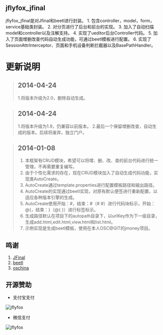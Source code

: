 jflyfox_jfinal
------------------------

jflyfox_jfinal是对Jfinal和beetl进行封装。
	1. 包含controller，model，form，service基础类封装。
	2. 对分页进行了后台和前台的实现。
	3. 加入了自动扫描model和controller以及注解支持。
	4. 实现了ueditor后台Controller代码。
	5. 加入了页面增删改查代码自动生成功能，可通过beetl模板进行配置。
	6. 实现了SessionAttrInterceptor、页面和手机设备判断拦截器以及BasePathHandler。

# 更新说明

>## 2014-04-24
> 1.将版本升级为2.0，删除自动生成。

>## 2014-04-24
> 1.将版本升级为1.9，仍兼容以前版本。
> 2.最后一个保留增删改查，自动生成的版本。后续将废弃，独立门户。

>## 2014-01-08
> 1. 本框架有CRUD模块，希望可以将增、删、改、查的前台代码进行统一管理，不再需要重复编写。
> 2. 由于个性化需求的存在，现在CRUD模块加入了自动生成代码功能，实现类AutoCreate。
> 3. AutoCreate通过template.properties进行配置模板路径和输出路径。
> 4. AutoCreate的实现通过beetl实现，对原有默认便签进行重新配置，以适应各种版本引擎的生成。
> 5. AutoCreate使用开始：#，结束：#（#  #）进行代码块标示，开始：@{，结束：}（@{ }）进行标签标示。
> 6. 生成路径默认在项目下的autopath目录下，以urlKey作为下一级目录，生成add.html,edit.html,view.html和list.html。
> 7. 示例实现是生成beetl模板，使用在本人OSC@GIT的jmoney项目。

鸣谢
------------------------

 1. [JFinal](http://www.oschina.net/p/jfinal)
 2. [beetl](http://ibeetl.com/community/)
 3. [oschina](http://www.oschina.net/)

开源赞助
------------------------

* 支付宝支付

![jflyfox](http://ww1.sinaimg.cn/mw690/3fc7e281jw1eqec436tzwj2074074mxr.jpg "Open source support(alipay)")

* 微信支付

![jflyfox](http://ww1.sinaimg.cn/mw690/3fc7e281jw1es3jr0k25xj20a50a5q3v.jpg "Open source support(weixin)")
